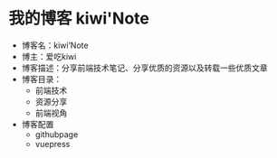 # 我的博客 kiwi'Note

- 博客名：kiwi’Note
- 博主：爱吃kiwi
- 博客描述：分享前端技术笔记、分享优质的资源以及转载一些优质文章
- 博客目录：
  - 前端技术
  - 资源分享
  - 前端视角
- 博客配置
  - githubpage
  - vuepress
